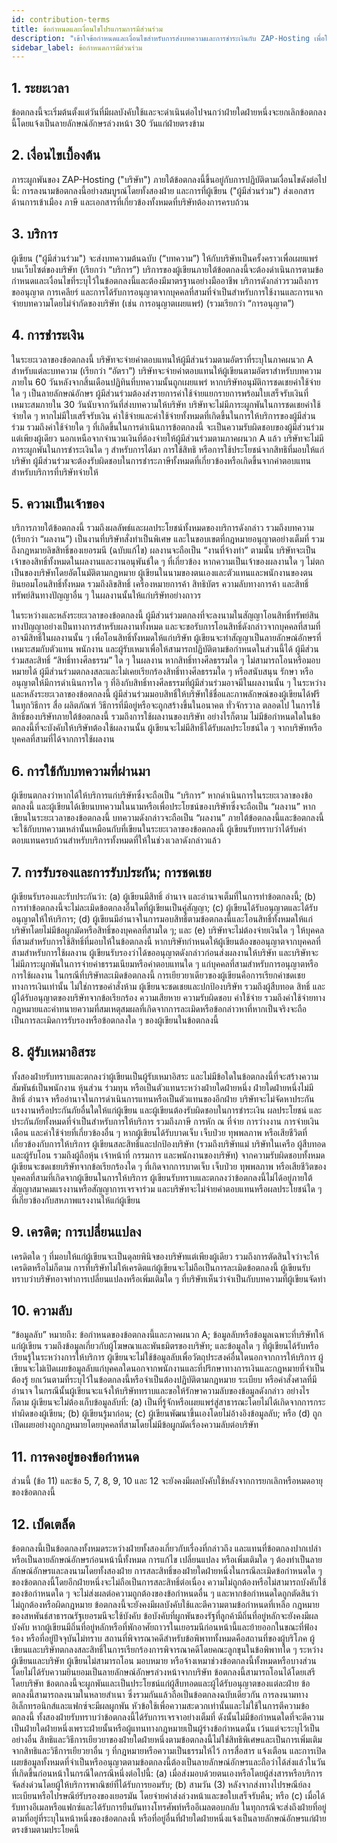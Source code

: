 ```yaml
---
id: contribution-terms
title: ข้อกำหนดและเงื่อนไขโปรแกรมการมีส่วนร่วม
description: "เข้าใจข้อกำหนดและเงื่อนไขสำหรับการส่งบทความและการชำระเงินกับ ZAP-Hosting เพื่อให้มั่นใจในเนื้อหาที่มีความเป็นมืออาชีพ → เรียนรู้เพิ่มเติมตอนนี้"
sidebar_label: ข้อกำหนดการมีส่วนร่วม
---
```


## 1. ระยะเวลา
ข้อตกลงนี้จะเริ่มต้นตั้งแต่วันที่มีผลบังคับใช้และจะดำเนินต่อไปจนกว่าฝ่ายใดฝ่ายหนึ่งจะยกเลิกข้อตกลงนี้โดยแจ้งเป็นลายลักษณ์อักษรล่วงหน้า 30 วันแก่ฝ่ายตรงข้าม

## 2. เงื่อนไขเบื้องต้น
ภาระผูกพันของ ZAP-Hosting ("บริษัท") ภายใต้ข้อตกลงนี้ขึ้นอยู่กับการปฏิบัติตามเงื่อนไขดังต่อไปนี้: การลงนามข้อตกลงนี้อย่างสมบูรณ์โดยทั้งสองฝ่าย และการที่ผู้เขียน ("ผู้มีส่วนร่วม") ส่งเอกสารด้านการเข้าเมือง ภาษี และเอกสารที่เกี่ยวข้องทั้งหมดที่บริษัทต้องการครบถ้วน

## 3. บริการ
ผู้เขียน ("ผู้มีส่วนร่วม") จะส่งบทความต้นฉบับ (“บทความ”) ให้กับบริษัทเป็นครั้งคราวเพื่อเผยแพร่บนเว็บไซต์ของบริษัท (เรียกว่า “บริการ”) บริการของผู้เขียนภายใต้ข้อตกลงนี้จะต้องดำเนินการตามข้อกำหนดและเงื่อนไขที่ระบุไว้ในข้อตกลงนี้และต้องมีมาตรฐานอย่างมืออาชีพ บริการดังกล่าวรวมถึงการขออนุญาต การเคลียร์ และการได้รับการอนุญาตจากบุคคลที่สามที่จำเป็นสำหรับการใช้งานและการแจกจ่ายบทความโดยไม่จำกัดของบริษัท (เช่น การอนุญาตเผยแพร่) (รวมเรียกว่า “การอนุญาต”)

## 4. การชำระเงิน
ในระยะเวลาของข้อตกลงนี้ บริษัทจะจ่ายค่าตอบแทนให้ผู้มีส่วนร่วมตามอัตราที่ระบุในภาคผนวก A สำหรับแต่ละบทความ (เรียกว่า “อัตรา”) บริษัทจะจ่ายค่าตอบแทนให้ผู้เขียนตามอัตราสำหรับบทความภายใน 60 วันหลังจากสิ้นเดือนปฏิทินที่บทความนั้นถูกเผยแพร่ หากบริษัทอนุมัติการชดเชยค่าใช้จ่ายใด ๆ เป็นลายลักษณ์อักษร ผู้มีส่วนร่วมต้องส่งรายการค่าใช้จ่ายแยกรายการพร้อมใบเสร็จรับเงินที่เหมาะสมภายใน 30 วันนับจากวันที่ส่งบทความให้บริษัท บริษัทจะไม่มีภาระผูกพันในการชดเชยค่าใช้จ่ายใด ๆ หากไม่มีใบเสร็จรับเงิน ค่าใช้จ่ายและค่าใช้จ่ายทั้งหมดที่เกิดขึ้นในการให้บริการของผู้มีส่วนร่วม รวมถึงค่าใช้จ่ายใด ๆ ที่เกิดขึ้นในการดำเนินการข้อตกลงนี้ จะเป็นความรับผิดชอบของผู้มีส่วนร่วมแต่เพียงผู้เดียว นอกเหนือจากจำนวนเงินที่ต้องจ่ายให้ผู้มีส่วนร่วมตามภาคผนวก A แล้ว บริษัทจะไม่มีภาระผูกพันในการชำระเงินใด ๆ สำหรับการได้มา การใช้สิทธิ หรือการใช้ประโยชน์จากสิทธิที่มอบให้แก่บริษัท ผู้มีส่วนร่วมจะต้องรับผิดชอบในการชำระภาษีทั้งหมดที่เกี่ยวข้องหรือเกิดขึ้นจากค่าตอบแทนสำหรับบริการที่บริษัทจ่ายให้

## 5. ความเป็นเจ้าของ
บริการภายใต้ข้อตกลงนี้ รวมถึงผลลัพธ์และผลประโยชน์ทั้งหมดของบริการดังกล่าว รวมถึงบทความ (เรียกว่า “ผลงาน”) เป็นงานที่บริษัทสั่งทำเป็นพิเศษ และในขอบเขตที่กฎหมายอนุญาตอย่างเต็มที่ รวมถึงกฎหมายลิขสิทธิ์ของเยอรมนี (ฉบับแก้ไข) ผลงานจะถือเป็น “งานที่จ้างทำ” ตามนั้น บริษัทจะเป็นเจ้าของสิทธิ์ทั้งหมดในผลงานและงานอนุพันธ์ใด ๆ ที่เกี่ยวข้อง หากความเป็นเจ้าของผลงานใด ๆ ไม่ตกเป็นของบริษัทโดยอัตโนมัติตามกฎหมาย ผู้เขียนในนามของตนเองและตัวแทนและพนักงานของตน ยินยอมโอนสิทธิ์ทั้งหมด รวมถึงลิขสิทธิ์ เครื่องหมายการค้า สิทธิบัตร ความลับทางการค้า และสิทธิ์ทรัพย์สินทางปัญญาอื่น ๆ ในผลงานนั้นให้แก่บริษัทอย่างถาวร

ในระหว่างและหลังระยะเวลาของข้อตกลงนี้ ผู้มีส่วนร่วมตกลงที่จะลงนามในสัญญาโอนสิทธิ์ทรัพย์สินทางปัญญาอย่างเป็นทางการสำหรับผลงานทั้งหมด และจะขอรับการโอนสิทธิ์ดังกล่าวจากบุคคลที่สามที่อาจมีสิทธิ์ในผลงานนั้น ๆ เพื่อโอนสิทธิ์ทั้งหมดให้แก่บริษัท ผู้เขียนจะทำสัญญาเป็นลายลักษณ์อักษรที่เหมาะสมกับตัวแทน พนักงาน และผู้รับเหมาเพื่อให้สามารถปฏิบัติตามข้อกำหนดในส่วนนี้ได้ ผู้มีส่วนร่วมสละสิทธิ์ “สิทธิ์ทางศีลธรรม” ใด ๆ ในผลงาน หากสิทธิ์ทางศีลธรรมใด ๆ ไม่สามารถโอนหรือมอบหมายได้ ผู้มีส่วนร่วมตกลงสละและไม่เคยเรียกร้องสิทธิ์ทางศีลธรรมใด ๆ หรือสนับสนุน รักษา หรืออนุญาตให้มีการดำเนินการใด ๆ ที่อิงกับสิทธิ์ทางศีลธรรมที่ผู้มีส่วนร่วมอาจมีในผลงานนั้น ๆ ในระหว่างและหลังระยะเวลาของข้อตกลงนี้ ผู้มีส่วนร่วมมอบสิทธิ์ให้บริษัทใช้ชื่อและภาพลักษณ์ของผู้เขียนได้ฟรีในทุกวิธีการ สื่อ ผลิตภัณฑ์ วิธีการที่มีอยู่หรือจะถูกสร้างขึ้นในอนาคต ทั่วจักรวาล ตลอดไป ในการใช้สิทธิ์ของบริษัทภายใต้ข้อตกลงนี้ รวมถึงการใช้ผลงานของบริษัท อย่างไรก็ตาม ไม่มีข้อกำหนดใดในข้อตกลงนี้ที่จะบังคับให้บริษัทต้องใช้ผลงานนั้น ผู้เขียนจะไม่มีสิทธิ์ได้รับผลประโยชน์ใด ๆ จากบริษัทหรือบุคคลที่สามที่ได้จากการใช้ผลงาน

## 6. การใช้กับบทความที่ผ่านมา
ผู้เขียนตกลงว่าหากได้ให้บริการแก่บริษัทซึ่งจะถือเป็น “บริการ” หากดำเนินการในระยะเวลาของข้อตกลงนี้ และผู้เขียนได้เขียนบทความในนามหรือเพื่อประโยชน์ของบริษัทซึ่งจะถือเป็น “ผลงาน” หากเขียนในระยะเวลาของข้อตกลงนี้ บทความดังกล่าวจะถือเป็น “ผลงาน” ภายใต้ข้อตกลงนี้และข้อตกลงนี้จะใช้กับบทความเหล่านั้นเหมือนกับที่เขียนในระยะเวลาของข้อตกลงนี้ ผู้เขียนรับทราบว่าได้รับค่าตอบแทนครบถ้วนสำหรับบริการทั้งหมดที่ให้ในช่วงเวลาดังกล่าวแล้ว

## 7. การรับรองและการรับประกัน; การชดเชย
ผู้เขียนรับรองและรับประกันว่า: (a) ผู้เขียนมีสิทธิ์ อำนาจ และอำนาจเต็มที่ในการทำข้อตกลงนี้; (b) การทำข้อตกลงนี้จะไม่ละเมิดข้อตกลงอื่นใดที่ผู้เขียนเป็นคู่สัญญา; (c) ผู้เขียนได้รับอนุญาตและได้รับอนุญาตให้ให้บริการ; (d) ผู้เขียนมีอำนาจในการมอบสิทธิ์ตามข้อตกลงนี้และโอนสิทธิ์ทั้งหมดให้แก่บริษัทโดยไม่มีข้อผูกมัดหรือสิทธิ์ของบุคคลที่สามใด ๆ; และ (e) บริษัทจะไม่ต้องจ่ายเงินใด ๆ ให้บุคคลที่สามสำหรับการใช้สิทธิ์ที่มอบให้ในข้อตกลงนี้ หากบริษัทกำหนดให้ผู้เขียนต้องขออนุญาตจากบุคคลที่สามสำหรับการใช้ผลงาน ผู้เขียนรับรองว่าได้ขออนุญาตดังกล่าวก่อนส่งผลงานให้บริษัท และบริษัทจะไม่มีภาระผูกพันในการจ่ายค่าธรรมเนียมหรือค่าตอบแทนใด ๆ แก่บุคคลที่สามสำหรับการอนุญาตหรือการใช้ผลงาน ในกรณีที่บริษัทละเมิดข้อตกลงนี้ การเยียวยาเดียวของผู้เขียนคือการเรียกค่าชดเชยทางการเงินเท่านั้น ไม่ใช่การขอคำสั่งห้าม ผู้เขียนจะชดเชยและปกป้องบริษัท รวมถึงผู้สืบทอด สิทธิ์ และผู้ได้รับอนุญาตของบริษัทจากข้อเรียกร้อง ความเสียหาย ความรับผิดชอบ ค่าใช้จ่าย รวมถึงค่าใช้จ่ายทางกฎหมายและค่าทนายความที่สมเหตุสมผลที่เกิดจากการละเมิดหรือข้อกล่าวหาที่หากเป็นจริงจะถือเป็นการละเมิดการรับรองหรือข้อตกลงใด ๆ ของผู้เขียนในข้อตกลงนี้

## 8. ผู้รับเหมาอิสระ
ทั้งสองฝ่ายรับทราบและตกลงว่าผู้เขียนเป็นผู้รับเหมาอิสระ และไม่มีข้อใดในข้อตกลงนี้ที่จะสร้างความสัมพันธ์เป็นพนักงาน หุ้นส่วน ร่วมทุน หรือเป็นตัวแทนระหว่างฝ่ายใดฝ่ายหนึ่ง ฝ่ายใดฝ่ายหนึ่งไม่มีสิทธิ์ อำนาจ หรืออำนาจในการดำเนินการแทนหรือเป็นตัวแทนของอีกฝ่าย บริษัทจะไม่จัดหาประกันแรงงานหรือประกันภัยอื่นใดให้แก่ผู้เขียน และผู้เขียนต้องรับผิดชอบในการชำระเงิน ผลประโยชน์ และประกันภัยทั้งหมดที่จำเป็นสำหรับการให้บริการ รวมถึงภาษี การหัก ณ ที่จ่าย การว่างงาน การจ่ายเงินเดือน และค่าใช้จ่ายที่เกี่ยวข้องอื่น ๆ หากผู้เขียนได้รับบาดเจ็บ เจ็บป่วย ทุพพลภาพ หรือเสียชีวิตที่เกี่ยวข้องกับการให้บริการ ผู้เขียนสละสิทธิ์และปกป้องบริษัท (รวมถึงบริษัทแม่ บริษัทในเครือ ผู้สืบทอด และผู้รับโอน รวมถึงผู้ถือหุ้น เจ้าหน้าที่ กรรมการ และพนักงานของบริษัท) จากความรับผิดชอบทั้งหมด ผู้เขียนจะชดเชยบริษัทจากข้อเรียกร้องใด ๆ ที่เกิดจากการบาดเจ็บ เจ็บป่วย ทุพพลภาพ หรือเสียชีวิตของบุคคลที่สามที่เกิดจากผู้เขียนในการให้บริการ ผู้เขียนรับทราบและตกลงว่าข้อตกลงนี้ไม่ได้อยู่ภายใต้สัญญาสมาคมแรงงานหรือสัญญาการเจรจาร่วม และบริษัทจะไม่จ่ายค่าตอบแทนหรือผลประโยชน์ใด ๆ ที่เกี่ยวข้องกับสหภาพแรงงานให้แก่ผู้เขียน

## 9. เครดิต; การเปลี่ยนแปลง
เครดิตใด ๆ ที่มอบให้แก่ผู้เขียนจะเป็นดุลยพินิจของบริษัทแต่เพียงผู้เดียว รวมถึงการตัดสินใจว่าจะให้เครดิตหรือไม่ก็ตาม การที่บริษัทไม่ให้เครดิตแก่ผู้เขียนจะไม่ถือเป็นการละเมิดข้อตกลงนี้ ผู้เขียนรับทราบว่าบริษัทอาจทำการเปลี่ยนแปลงหรือเพิ่มเติมใด ๆ ที่บริษัทเห็นว่าจำเป็นกับบทความที่ผู้เขียนจัดทำ

## 10. ความลับ
“ข้อมูลลับ” หมายถึง: ข้อกำหนดของข้อตกลงนี้และภาคผนวก A; ข้อมูลลับหรือข้อมูลเฉพาะที่บริษัทให้แก่ผู้เขียน รวมถึงข้อมูลเกี่ยวกับผู้โฆษณาและพันธมิตรของบริษัท; และข้อมูลใด ๆ ที่ผู้เขียนได้รับหรือเรียนรู้ในระหว่างการให้บริการ ผู้เขียนจะไม่ใช้ข้อมูลลับเพื่อวัตถุประสงค์อื่นใดนอกจากการให้บริการ ผู้เขียนจะไม่เปิดเผยข้อมูลลับแก่บุคคลใดนอกจากพนักงานและที่ปรึกษาทางการเงินและกฎหมายที่จำเป็นต้องรู้ ยกเว้นตามที่ระบุไว้ในข้อตกลงนี้หรือจำเป็นต้องปฏิบัติตามกฎหมาย ระเบียบ หรือคำสั่งศาลที่มีอำนาจ ในกรณีนั้นผู้เขียนจะแจ้งให้บริษัททราบและขอให้รักษาความลับของข้อมูลดังกล่าว อย่างไรก็ตาม ผู้เขียนจะไม่ต้องเก็บข้อมูลลับที่: (a) เป็นที่รู้จักหรือเผยแพร่สู่สาธารณะโดยไม่ได้เกิดจากการกระทำผิดของผู้เขียน; (b) ผู้เขียนรู้มาก่อน; (c) ผู้เขียนพัฒนาขึ้นเองโดยไม่อ้างอิงข้อมูลลับ; หรือ (d) ถูกเปิดเผยอย่างถูกกฎหมายโดยบุคคลที่สามโดยไม่มีข้อผูกมัดเรื่องความลับต่อบริษัท

## 11. การคงอยู่ของข้อกำหนด
ส่วนนี้ (ข้อ 11) และข้อ 5, 7, 8, 9, 10 และ 12 จะยังคงมีผลบังคับใช้หลังจากการยกเลิกหรือหมดอายุของข้อตกลงนี้

## 12. เบ็ดเตล็ด
ข้อตกลงนี้เป็นข้อตกลงทั้งหมดระหว่างฝ่ายทั้งสองเกี่ยวกับเรื่องที่กล่าวถึง และแทนที่ข้อตกลงปากเปล่าหรือเป็นลายลักษณ์อักษรก่อนหน้านี้ทั้งหมด การแก้ไข เปลี่ยนแปลง หรือเพิ่มเติมใด ๆ ต้องทำเป็นลายลักษณ์อักษรและลงนามโดยทั้งสองฝ่าย การสละสิทธิ์ของฝ่ายใดฝ่ายหนึ่งในกรณีละเมิดข้อกำหนดใด ๆ ของข้อตกลงนี้โดยอีกฝ่ายหนึ่งจะไม่ถือเป็นการสละสิทธิ์ต่อเนื่อง ความไม่ถูกต้องหรือไม่สามารถบังคับใช้ของข้อกำหนดใด ๆ จะไม่ส่งผลต่อความถูกต้องของข้อกำหนดอื่น ๆ และหากข้อกำหนดใดถูกตัดสินว่าไม่ถูกต้องหรือผิดกฎหมาย ข้อตกลงนี้จะยังคงมีผลบังคับใช้และตีความตามข้อกำหนดที่เหลือ กฎหมายของสหพันธ์สาธารณรัฐเยอรมนีจะใช้บังคับ ข้อบังคับที่ผูกพันของรัฐที่ลูกค้ามีถิ่นที่อยู่หลักจะยังคงมีผลบังคับ หากผู้เขียนมีถิ่นที่อยู่หลักหรือที่พักอาศัยถาวรในเยอรมนีก่อนหน้านี้และย้ายออกในขณะที่ฟ้องร้อง หรือที่อยู่ปัจจุบันไม่ทราบ สถานที่พิจารณาคดีสำหรับข้อพิพาททั้งหมดคือสถานที่ของผู้บริโภค ผู้เขียนและบริษัทตกลงสละสิทธิ์ในการเรียกร้องการพิจารณาคดีโดยคณะลูกขุนในข้อพิพาทใด ๆ ระหว่างผู้เขียนและบริษัท ผู้เขียนไม่สามารถโอน มอบหมาย หรือจ้างเหมาช่วงข้อตกลงนี้ทั้งหมดหรือบางส่วนโดยไม่ได้รับความยินยอมเป็นลายลักษณ์อักษรล่วงหน้าจากบริษัท ข้อตกลงนี้สามารถโอนได้โดยเสรีโดยบริษัท ข้อตกลงนี้จะผูกพันและเป็นประโยชน์แก่ผู้สืบทอดและผู้ได้รับอนุญาตของแต่ละฝ่าย ข้อตกลงนี้สามารถลงนามในหลายสำเนา ซึ่งรวมกันแล้วถือเป็นข้อตกลงฉบับเดียวกัน การลงนามทางอิเล็กทรอนิกส์และแฟกซ์จะมีผลผูกพัน หัวข้อใช้เพื่อความสะดวกเท่านั้นและไม่ใช้ในการตีความข้อตกลงนี้ ทั้งสองฝ่ายรับทราบว่าข้อตกลงนี้ได้รับการเจรจาอย่างเต็มที่ ดังนั้นไม่มีข้อกำหนดใดที่จะตีความเป็นฝ่ายใดฝ่ายหนึ่งเพราะฝ่ายนั้นหรือผู้แทนทางกฎหมายเป็นผู้ร่างข้อกำหนดนั้น เว้นแต่จะระบุไว้เป็นอย่างอื่น สิทธิและวิธีการเยียวยาของฝ่ายใดฝ่ายหนึ่งตามข้อตกลงนี้ไม่ใช่สิทธิพิเศษและเป็นการเพิ่มเติมจากสิทธิและวิธีการเยียวยาอื่น ๆ ที่กฎหมายหรือความเป็นธรรมให้ไว้ การสื่อสาร แจ้งเตือน และการเปิดเผยข้อมูลทั้งหมดที่จำเป็นหรืออนุญาตตามข้อตกลงนี้ต้องเป็นลายลักษณ์อักษรและถือว่าได้ส่งแล้วในวันที่เกิดขึ้นก่อนหน้าในกรณีใดกรณีหนึ่งต่อไปนี้: (a) เมื่อส่งมอบด้วยตนเองหรือโดยผู้ส่งสารหรือบริการจัดส่งด่วนโดยผู้ให้บริการพาณิชย์ที่ได้รับการยอมรับ; (b) สามวัน (3) หลังจากส่งทางไปรษณีย์ลงทะเบียนหรือไปรษณีย์รับรองของเยอรมัน โดยจ่ายค่าส่งล่วงหน้าและขอใบเสร็จรับคืน; หรือ (c) เมื่อได้รับทางอีเมลหรือแฟกซ์และได้รับการยืนยันทางโทรศัพท์หรืออีเมลตอบกลับ ในทุกกรณีจะส่งถึงฝ่ายที่อยู่ตามที่อยู่ที่ระบุในหน้าหนึ่งของข้อตกลงนี้ หรือที่อยู่อื่นที่ฝ่ายใดฝ่ายหนึ่งแจ้งเป็นลายลักษณ์อักษรแก่ฝ่ายตรงข้ามตามประโยคนี้